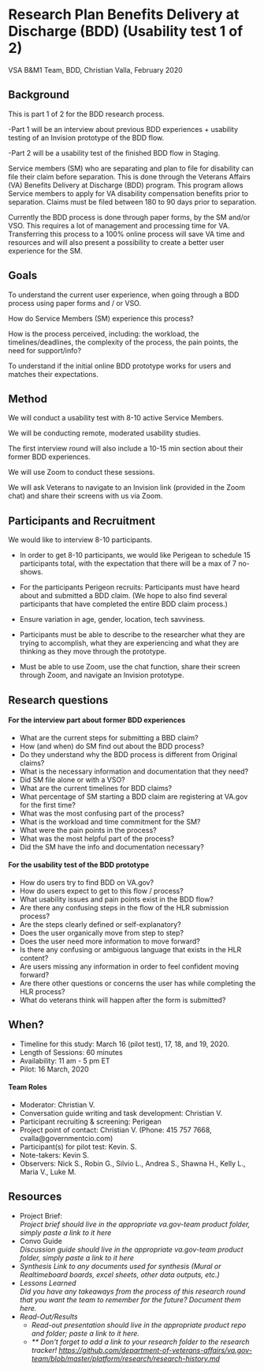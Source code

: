 <h1 id="toc_0">Research Plan Benefits Delivery at Discharge (BDD) (Usability test 1 of 2)</h1>

<p>VSA B&amp;M1 Team, BDD, Christian Valla, February 2020</p>

<h2 id="toc_1">Background</h2>

<p>This is part 1 of 2 for the BDD research process. </p>

<p>-Part 1 will be an interview about previous BDD experiences + usability testing of an Invision prototype of the BDD flow. </p>

<p>-Part 2 will be a usability test of the finished BDD flow in Staging. </p>

<p>Service members (SM) who are separating and plan to file for disability can file their claim before separation. This is done through the Veterans Affairs (VA) Benefits Delivery at Discharge (BDD) program. This program allows Service members to apply for VA disability compensation benefits prior to separation. Claims must be filed between 180 to 90 days prior to separation. </p>

<p>Currently the BDD process is done through paper forms, by the SM and/or VSO. This requires a lot of management and processing time for VA. Transferring this process to a 100% online process will save VA time and resources and will also present a possibility to create a better user experience for the SM. </p>

<h2 id="toc_2">Goals</h2>

<p>To understand the current user experience, when going through a BDD process using paper forms and / or VSO.</p>

<p>How do Service Members (SM) experience this process? </p>

<p>How is the process perceived, including: the workload, the timelines/deadlines, the complexity of the process, the pain points, the need for support/info?</p>

<p>To understand if the initial online BDD prototype works for users and matches their expectations.</p>

<h2 id="toc_3">Method</h2>

<p>We will conduct a usability test with 8-10 active Service Members. </p>

<p>We will be conducting remote, moderated usability studies.</p>

<p>The first interview round will also include a 10-15 min section about their former BDD experiences.</p>

<p>We will use Zoom to conduct these sessions.</p>

<p>We will ask Veterans to navigate to an Invision link (provided in the Zoom chat) and share their screens with us via Zoom.</p>

<h2 id="toc_4">Participants and Recruitment</h2>

<p>We would like to interview 8-10 participants.</p>

<ul>
<li><p>In order to get 8-10 participants, we would like Perigean to schedule 15 participants total, with the expectation that there will be a max of 7 no-shows.</p></li>
<li><p>For the participants Perigeon recruits:
Participants must have heard about and submitted a BDD claim. (We hope to also find several participants that have completed the entire BDD claim process.) </p></li>
<li><p>Ensure variation in age, gender, location, tech savviness.</p></li>
<li><p>Participants must be able to describe to the researcher what they are trying to accomplish, what they are experiencing and what they are thinking as they move through the prototype.</p></li>
<li><p>Must be able to use Zoom, use the chat function, share their screen through Zoom, and navigate an Invision prototype.</p></li>
</ul>

<h2 id="toc_5">Research questions</h2>

<h4 id="toc_6">For the interview part about former BDD experiences</h4>

<ul>
<li>What are the current steps for submitting a BBD claim? </li>
<li>How (and when) do SM find out about the BDD process? </li>
<li>Do they understand why the BDD process is different from Original claims?</li>
<li>What is the necessary information and documentation that they need? </li>
<li>Did SM file alone or with a VSO?</li>
<li>What are the current timelines for BDD claims?</li>
<li>What percentage of SM starting a BDD claim are registering at VA.gov for the first time? </li>
<li>What was the most confusing part of the process?</li>
<li>What is the workload and time commitment for the SM?</li>
<li>What were the pain points in the process? </li>
<li>What was the most helpful part of the process?</li>
<li>Did the SM have the info and documentation necessary? </li>
</ul>

<h4 id="toc_7">For the usability test of the BDD prototype</h4>

<ul>
<li>How do users try to find BDD on VA.gov?</li>
<li>How do users expect to get to this flow / process?</li>
<li>What usability issues and pain points exist in the BDD flow?</li>
<li>Are there any confusing steps in the flow of the HLR submission process?</li>
<li>Are the steps clearly defined or self-explanatory?</li>
<li>Does the user organically move from step to step?</li>
<li>Does the user need more information to move forward?</li>
<li>Is there any confusing or ambiguous language that exists in the HLR content?</li>
<li>Are users missing any information in order to feel confident moving forward?</li>
<li>Are there other questions or concerns the user has while completing the HLR process?</li>
<li>What do veterans think will happen after the form is submitted?</li>
</ul>

<h2 id="toc_8">When?</h2>

<ul>
<li>Timeline for this study: March 16 (pilot test), 17, 18, and 19, 2020. </li>
<li>Length of Sessions: 60 minutes</li>
<li>Availability: 11 am - 5 pm ET</li>
<li>Pilot: 16 March, 2020</li>
</ul>

<h4 id="toc_9">Team Roles</h4>

<ul>
<li>Moderator: Christian V.</li>
<li>Conversation guide writing and task development: Christian V.</li>
<li>Participant recruiting &amp; screening: Perigean</li>
<li>Project point of contact: Christian V. (Phone: 415 757 7668, cvalla@governmentcio.com)</li>
<li>Participant(s) for pilot test: Kevin. S.</li>
<li>Note-takers: Kevin S.</li>
<li>Observers: Nick S., Robin G., Silvio L., Andrea S., Shawna H., Kelly L., Maria V., Luke M.</li>
</ul>

<h2 id="toc_10">Resources</h2>

<ul>
<li>Project Brief:<br>
<em>Project brief should live in the appropriate va.gov-team product folder, simply paste a link to it here</em><br></li>
<li>Convo Guide<br>
<em>Discussion guide should live in the appropriate va.gov-team product folder, simply paste a link to it here<https://github.com/department-of-veterans-affairs/va.gov-team/blob/master/products/disability/disability-compensation-claim/bdd/BDD%20Research/Initial-usability-March2020/BDD%20conversation%20guide.md>
<li>Synthesis 
<em>Link to any documents used for synthesis (Mural or Realtimeboard boards, excel sheets, other data outputs, etc.)</em><br></li>
<li>Lessons Learned<br>
<em>Did you have any takeaways from the process of this research round that you want the team to remember for the future? Document them here.</em><br></li>
<li>Read-Out/Results<br>

<ul>
<li><em>Read-out presentation should live in the appropriate product repo and folder; paste a link to it here.</em><br></li>
<li>** Don&#39;t forget to add a link to your research folder to the research tracker! <a href="https://github.com/department-of-veterans-affairs/va.gov-team/blob/master/platform/research/research-history.md">https://github.com/department-of-veterans-affairs/va.gov-team/blob/master/platform/research/research-history.md</a></li>
</ul></li>
</ul>
